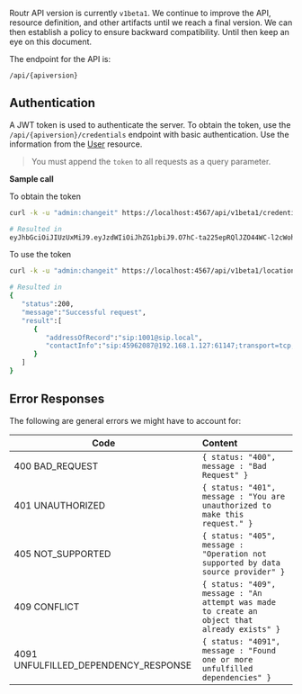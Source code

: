 Routr API version is currently `v1beta1`. We continue to improve the API, resource definition, and other artifacts until we reach a final version. We can then establish a policy to ensure backward compatibility. Until then keep an eye on this document.

The endpoint for the API is:

`/api/{apiversion}`

## Authentication

A JWT token is used to authenticate the server. To obtain the token, use the `/api/{apiversion}/credentials` endpoint with basic authentication. Use the information from the [User](/configuration/user) resource.

> You must append the `token` to all requests as a query parameter.

**Sample call**

To obtain the token

```bash
curl -k -u "admin:changeit" https://localhost:4567/api/v1beta1/credentials

# Resulted in
eyJhbGciOiJIUzUxMiJ9.eyJzdWIiOiJhZG1pbiJ9.O7hC-ta225epRQlJZO44WC-l2cWohKnJ8lkmlOQpw8Z_xYiwJ6-qDUhHeJEZH9DmwIwz_jD77sj1kQUkXHsbOg
```

To use the token

```bash
curl -k -u "admin:changeit" https://localhost:4567/api/v1beta1/location?token=eyJhbGciOiJIUzUxMiJ9.e...

# Resulted in
{  
   "status":200,
   "message":"Successful request",
   "result":[  
      {  
         "addressOfRecord":"sip:1001@sip.local",
         "contactInfo":"sip:45962087@192.168.1.127:61147;transport=tcp;nat=false;expires=600"
      }
   ]
}
```

## Error Responses

The following are general errors we might have to account for:

| Code | Content   |
| ---  | :--------- |
| 400 BAD_REQUEST | `{ status: "400", message : "Bad Request" }`|
| 401 UNAUTHORIZED | `{ status: "401", message : "You are unauthorized to make this request." }`|
| 405 NOT_SUPPORTED | `{ status: "405", message : "Operation not supported by data source provider" }`|
| 409 CONFLICT | `{ status: "409", message : "An attempt was made to create an object that already exists" }`|
| 4091 UNFULFILLED_DEPENDENCY_RESPONSE | `{ status: "4091", message : "Found one or more unfulfilled dependencies" }`|
